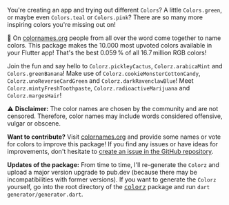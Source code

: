 You're creating an app and trying out different `Colors`? A little `Colors.green`, or maybe even `Colors.teal` or `Colors.pink`?
There are so many more inspiring colors you're missing out on!

🎨 On [colornames.org](https://colornames.org/) people from all over the word come together to name colors.
This package makes the 10.000 most upvoted colors available in your Flutter app!
That's the best 0.059 % of all 16.7 million RGB colors!

Join the fun and say hello to `Colorz.pickleyCactus`, `Colorz.arabicaMint` and `Colors.greenBanana`!
Make use of `Colorz.cookieMonsterCottonCandy`, `Colorz.unoReverseCardGreen` and `Colorz.darkRavenclawBlue`!
Meet `Colorz.mintyFreshToothpaste`, `Colorz.radioactiveMarijuana` and `Colorz.margesHair`!

⚠️ **Disclaimer:**
The color names are chosen by the community and are not censored. Therefore, color names may include words considered offensive, vulgar or obscene.

**Want to contribute?**
Visit [colornames.org](https://colornames.org/) and provide some names or vote for colors to improve this package!
If you find any issues or have ideas for improvements, don't hesitate to [create an issue in the GitHub repository](https://github.com/marcelgarus/colorz/issues/new).

**Updates of the package:**
From time to time, I'll re-generate the `Colorz` and upload a major version upgrade to pub.dev (because there may be incompatibilities with former versions).
If you want to generate the `Colorz` yourself, go into the root directory of the [<kbd>colorz</kbd>](https://github.com/marcelgarus/colorz) package and run `dart generator/generator.dart`.

